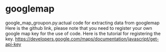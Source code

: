 # googlemap
google_map_groupon.py:actual code for extracting data from googlemap
Here is the github link, please note that you need to register your own google map key for the use of code. Here is the tutorial for registering the key.
https://developers.google.com/maps/documentation/javascript/get-api-key
